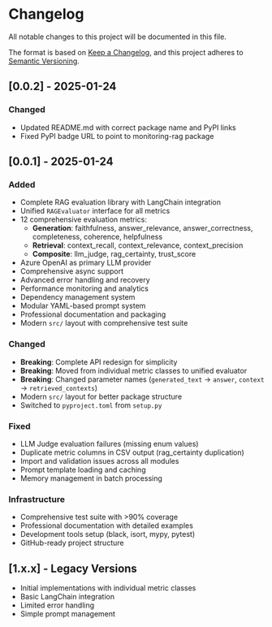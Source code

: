 # Changelog

All notable changes to this project will be documented in this file.

The format is based on [Keep a Changelog](https://keepachangelog.com/en/1.0.0/),
and this project adheres to [Semantic Versioning](https://semver.org/spec/v2.0.0.html).

## [0.0.2] - 2025-01-24

### Changed
- Updated README.md with correct package name and PyPI links
- Fixed PyPI badge URL to point to monitoring-rag package

## [0.0.1] - 2025-01-24

### Added
- Complete RAG evaluation library with LangChain integration
- Unified `RAGEvaluator` interface for all metrics
- 12 comprehensive evaluation metrics:
  - **Generation**: faithfulness, answer_relevance, answer_correctness, completeness, coherence, helpfulness
  - **Retrieval**: context_recall, context_relevance, context_precision  
  - **Composite**: llm_judge, rag_certainty, trust_score
- Azure OpenAI as primary LLM provider
- Comprehensive async support
- Advanced error handling and recovery
- Performance monitoring and analytics
- Dependency management system
- Modular YAML-based prompt system
- Professional documentation and packaging
- Modern `src/` layout with comprehensive test suite

### Changed
- **Breaking**: Complete API redesign for simplicity
- **Breaking**: Moved from individual metric classes to unified evaluator
- **Breaking**: Changed parameter names (`generated_text` → `answer`, `context` → `retrieved_contexts`)
- Modern `src/` layout for better package structure
- Switched to `pyproject.toml` from `setup.py`

### Fixed
- LLM Judge evaluation failures (missing enum values)
- Duplicate metric columns in CSV output (rag_certainty duplication)
- Import and validation issues across all modules
- Prompt template loading and caching
- Memory management in batch processing

### Infrastructure
- Comprehensive test suite with >90% coverage
- Professional documentation with detailed examples
- Development tools setup (black, isort, mypy, pytest)
- GitHub-ready project structure

## [1.x.x] - Legacy Versions
- Initial implementations with individual metric classes
- Basic LangChain integration
- Limited error handling
- Simple prompt management 